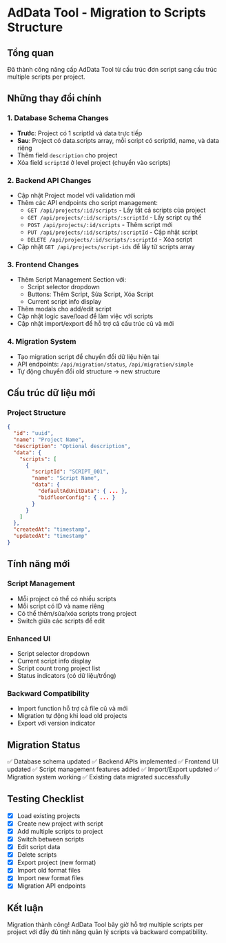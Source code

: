 # AdData Tool - Migration to Scripts Structure

## Tổng quan
Đã thành công nâng cấp AdData Tool từ cấu trúc đơn script sang cấu trúc multiple scripts per project.

## Những thay đổi chính

### 1. Database Schema Changes
- **Trước**: Project có 1 scriptId và data trực tiếp
- **Sau**: Project có data.scripts array, mỗi script có scriptId, name, và data riêng
- Thêm field `description` cho project
- Xóa field `scriptId` ở level project (chuyển vào scripts)

### 2. Backend API Changes
- Cập nhật Project model với validation mới
- Thêm các API endpoints cho script management:
  - `GET /api/projects/:id/scripts` - Lấy tất cả scripts của project
  - `GET /api/projects/:id/scripts/:scriptId` - Lấy script cụ thể
  - `POST /api/projects/:id/scripts` - Thêm script mới
  - `PUT /api/projects/:id/scripts/:scriptId` - Cập nhật script
  - `DELETE /api/projects/:id/scripts/:scriptId` - Xóa script
- Cập nhật `GET /api/projects/script-ids` để lấy từ scripts array

### 3. Frontend Changes
- Thêm Script Management Section với:
  - Script selector dropdown
  - Buttons: Thêm Script, Sửa Script, Xóa Script
  - Current script info display
- Thêm modals cho add/edit script
- Cập nhật logic save/load để làm việc với scripts
- Cập nhật import/export để hỗ trợ cả cấu trúc cũ và mới

### 4. Migration System
- Tạo migration script để chuyển đổi dữ liệu hiện tại
- API endpoints: `/api/migration/status`, `/api/migration/simple`
- Tự động chuyển đổi old structure → new structure

## Cấu trúc dữ liệu mới

### Project Structure
```json
{
  "id": "uuid",
  "name": "Project Name",
  "description": "Optional description",
  "data": {
    "scripts": [
      {
        "scriptId": "SCRIPT_001",
        "name": "Script Name",
        "data": {
          "defaultAdUnitData": { ... },
          "bidfloorConfig": { ... }
        }
      }
    ]
  },
  "createdAt": "timestamp",
  "updatedAt": "timestamp"
}
```

## Tính năng mới

### Script Management
- Mỗi project có thể có nhiều scripts
- Mỗi script có ID và name riêng
- Có thể thêm/sửa/xóa scripts trong project
- Switch giữa các scripts để edit

### Enhanced UI
- Script selector dropdown
- Current script info display
- Script count trong project list
- Status indicators (có dữ liệu/trống)

### Backward Compatibility
- Import function hỗ trợ cả file cũ và mới
- Migration tự động khi load old projects
- Export với version indicator

## Migration Status
✅ Database schema updated
✅ Backend APIs implemented
✅ Frontend UI updated
✅ Script management features added
✅ Import/Export updated
✅ Migration system working
✅ Existing data migrated successfully

## Testing Checklist
- [x] Load existing projects
- [x] Create new project with script
- [x] Add multiple scripts to project
- [x] Switch between scripts
- [x] Edit script data
- [x] Delete scripts
- [x] Export project (new format)
- [x] Import old format files
- [x] Import new format files
- [x] Migration API endpoints

## Kết luận
Migration thành công! AdData Tool bây giờ hỗ trợ multiple scripts per project với đầy đủ tính năng quản lý scripts và backward compatibility.
